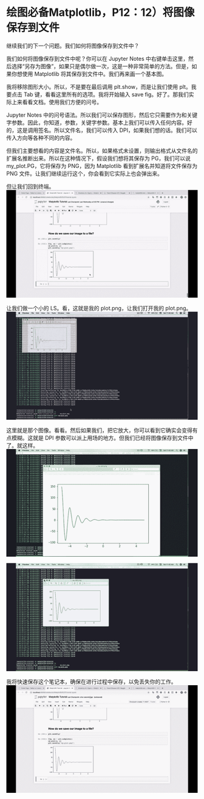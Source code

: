 # 绘图必备Matplotlib，P12：12）将图像保存到文件 

继续我们的下一个问题。我们如何将图像保存到文件中？

我们如何将图像保存到文件中呢？你可以在 Jupyter Notes 中右键单击这里，然后选择“另存为图像”，如果只是偶尔做一次，这是一种非常简单的方法。但是，如果你想使用 Matplotlib 将其保存到文件中。我们再来画一个基本图。

我将移除图形大小。所以，不是要在最后调用 plt.show，而是让我们使用 plt。我要点击 Tab 键，看看这里所有的选项。我将开始输入 save fig。好了。那我们实际上来看看文档。使用我们方便的问号。

Jupyter Notes 中的问号语法。所以我们可以保存图形，然后它只需要作为和关键字参数。因此，你知道，参数，关键字参数。基本上我们可以传入任何内容。好的，这是调用签名。所以文件名，我们可以传入 DPI，如果我们想的话。我们可以传入方向等各种不同的内容。

但我们主要想看的内容是文件名。所以，如果格式未设置，则输出格式从文件名的扩展名推断出来。所以在这种情况下，假设我们想将其保存为 PG，我们可以说 my_plot.PG，它将保存为 PNG，因为 Matplotlib 看到扩展名并知道将文件保存为 PNG 文件。让我们继续运行这个，你会看到它实际上也会弹出来。

但让我们回到终端。![](img/2056f31602b26fc416661c899219e914_1.png)

让我们做一个小的 LS。看，这就是我的 plot.png，让我们打开我的 plot.png。![](img/2056f31602b26fc416661c899219e914_3.png)

这里就是那个图像。看看。然后如果我们，把它放大，你可以看到它确实会变得有点模糊。这就是 DPI 参数可以派上用场的地方。但我们已经将图像保存到文件中了。就这样。![](img/2056f31602b26fc416661c899219e914_5.png)

![](img/2056f31602b26fc416661c899219e914_6.png)

我将快速保存这个笔记本，确保在进行过程中保存，以免丢失你的工作。![](img/2056f31602b26fc416661c899219e914_8.png)
